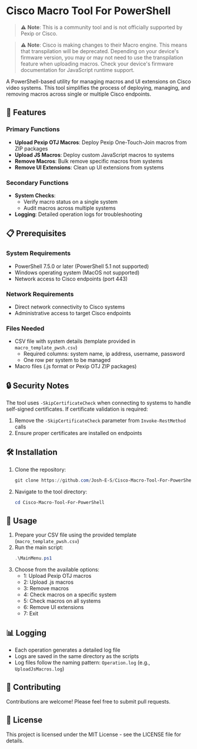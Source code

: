 # Cisco Macro Tool For PowerShell

> ⚠️ **Note**: This is a community tool and is not officially supported by Pexip or Cisco.

> ⚠️ **Note**: Cisco is making changes to their Macro engine. This means that transpilation will be deprecated. Depending on your device's firmware version, you may or may not need to use the transpilation feature when uploading macros. Check your device's firmware documentation for JavaScript runtime support.


A PowerShell-based utility for managing macros and UI extensions on Cisco video systems. This tool simplifies the process of deploying, managing, and removing macros across single or multiple Cisco endpoints.

## 🚀 Features

### Primary Functions
- **Upload Pexip OTJ Macros**: Deploy Pexip One-Touch-Join macros from ZIP packages
- **Upload JS Macros**: Deploy custom JavaScript macros to systems
- **Remove Macros**: Bulk remove specific macros from systems
- **Remove UI Extensions**: Clean up UI extensions from systems

### Secondary Functions
- **System Checks**: 
  - Verify macro status on a single system
  - Audit macros across multiple systems
- **Logging**: Detailed operation logs for troubleshooting

## 📋 Prerequisites

### System Requirements
- PowerShell 7.5.0 or later (PowerShell 5.1 not supported)
- Windows operating system (MacOS not supported)
- Network access to Cisco endpoints (port 443)

### Network Requirements
- Direct network connectivity to Cisco systems
- Administrative access to target Cisco endpoints

### Files Needed
- CSV file with system details (template provided in `macro_template_pwsh.csv`)
  - Required columns: system name, ip address, username, password
  - One row per system to be managed
- Macro files (.js format or Pexip OTJ ZIP packages)

## 🔒 Security Notes

The tool uses `-SkipCertificateCheck` when connecting to systems to handle self-signed certificates. If certificate validation is required:
1. Remove the `-SkipCertificateCheck` parameter from `Invoke-RestMethod` calls
2. Ensure proper certificates are installed on endpoints

## 🛠️ Installation

1. Clone the repository:
   ```powershell
   git clone https://github.com/Josh-E-S/Cisco-Macro-Tool-For-PowerShell.git
   ```
2. Navigate to the tool directory:
   ```powershell
   cd Cisco-Macro-Tool-For-PowerShell
   ```

## 📝 Usage

1. Prepare your CSV file using the provided template (`macro_template_pwsh.csv`)
2. Run the main script:
   ```powershell
   .\MainMenu.ps1
   ```
3. Choose from the available options:
   - 1: Upload Pexip OTJ macros
   - 2: Upload .js macros
   - 3: Remove macros
   - 4: Check macros on a specific system
   - 5: Check macros on all systems
   - 6: Remove UI extensions
   - 7: Exit

## 📊 Logging

- Each operation generates a detailed log file
- Logs are saved in the same directory as the scripts
- Log files follow the naming pattern: `Operation.log` (e.g., `UploadJsMacros.log`)

## 🤝 Contributing

Contributions are welcome! Please feel free to submit pull requests.

## 📄 License

This project is licensed under the MIT License - see the LICENSE file for details.
